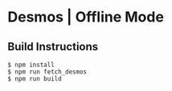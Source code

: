 # Desmos | Offline Mode

## Build Instructions

```console
$ npm install
$ npm run fetch_desmos
$ npm run build
```
